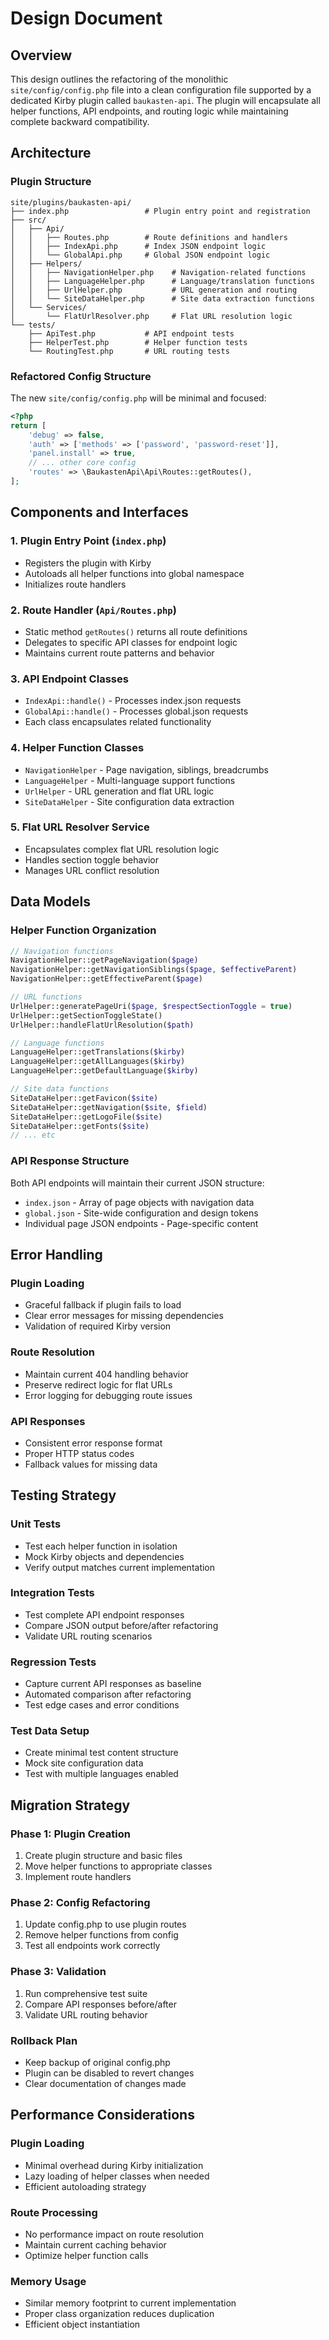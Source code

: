 # Design Document

## Overview

This design outlines the refactoring of the monolithic `site/config/config.php` file into a clean configuration file supported by a dedicated Kirby plugin called `baukasten-api`. The plugin will encapsulate all helper functions, API endpoints, and routing logic while maintaining complete backward compatibility.

## Architecture

### Plugin Structure

```
site/plugins/baukasten-api/
├── index.php                 # Plugin entry point and registration
├── src/
│   ├── Api/
│   │   ├── Routes.php        # Route definitions and handlers
│   │   ├── IndexApi.php      # Index JSON endpoint logic
│   │   └── GlobalApi.php     # Global JSON endpoint logic
│   ├── Helpers/
│   │   ├── NavigationHelper.php    # Navigation-related functions
│   │   ├── LanguageHelper.php      # Language/translation functions
│   │   ├── UrlHelper.php           # URL generation and routing
│   │   └── SiteDataHelper.php      # Site data extraction functions
│   └── Services/
│       └── FlatUrlResolver.php     # Flat URL resolution logic
└── tests/
    ├── ApiTest.php           # API endpoint tests
    ├── HelperTest.php        # Helper function tests
    └── RoutingTest.php       # URL routing tests
```

### Refactored Config Structure

The new `site/config/config.php` will be minimal and focused:

```php
<?php
return [
    'debug' => false,
    'auth' => ['methods' => ['password', 'password-reset']],
    'panel.install' => true,
    // ... other core config
    'routes' => \BaukastenApi\Api\Routes::getRoutes(),
];
```

## Components and Interfaces

### 1. Plugin Entry Point (`index.php`)

- Registers the plugin with Kirby
- Autoloads all helper functions into global namespace
- Initializes route handlers

### 2. Route Handler (`Api/Routes.php`)

- Static method `getRoutes()` returns all route definitions
- Delegates to specific API classes for endpoint logic
- Maintains current route patterns and behavior

### 3. API Endpoint Classes

- `IndexApi::handle()` - Processes index.json requests
- `GlobalApi::handle()` - Processes global.json requests
- Each class encapsulates related functionality

### 4. Helper Function Classes

- `NavigationHelper` - Page navigation, siblings, breadcrumbs
- `LanguageHelper` - Multi-language support functions
- `UrlHelper` - URL generation and flat URL logic
- `SiteDataHelper` - Site configuration data extraction

### 5. Flat URL Resolver Service

- Encapsulates complex flat URL resolution logic
- Handles section toggle behavior
- Manages URL conflict resolution

## Data Models

### Helper Function Organization

```php
// Navigation functions
NavigationHelper::getPageNavigation($page)
NavigationHelper::getNavigationSiblings($page, $effectiveParent)
NavigationHelper::getEffectiveParent($page)

// URL functions
UrlHelper::generatePageUri($page, $respectSectionToggle = true)
UrlHelper::getSectionToggleState()
UrlHelper::handleFlatUrlResolution($path)

// Language functions
LanguageHelper::getTranslations($kirby)
LanguageHelper::getAllLanguages($kirby)
LanguageHelper::getDefaultLanguage($kirby)

// Site data functions
SiteDataHelper::getFavicon($site)
SiteDataHelper::getNavigation($site, $field)
SiteDataHelper::getLogoFile($site)
SiteDataHelper::getFonts($site)
// ... etc
```

### API Response Structure

Both API endpoints will maintain their current JSON structure:

- `index.json` - Array of page objects with navigation data
- `global.json` - Site-wide configuration and design tokens
- Individual page JSON endpoints - Page-specific content

## Error Handling

### Plugin Loading

- Graceful fallback if plugin fails to load
- Clear error messages for missing dependencies
- Validation of required Kirby version

### Route Resolution

- Maintain current 404 handling behavior
- Preserve redirect logic for flat URLs
- Error logging for debugging route issues

### API Responses

- Consistent error response format
- Proper HTTP status codes
- Fallback values for missing data

## Testing Strategy

### Unit Tests

- Test each helper function in isolation
- Mock Kirby objects and dependencies
- Verify output matches current implementation

### Integration Tests

- Test complete API endpoint responses
- Compare JSON output before/after refactoring
- Validate URL routing scenarios

### Regression Tests

- Capture current API responses as baseline
- Automated comparison after refactoring
- Test edge cases and error conditions

### Test Data Setup

- Create minimal test content structure
- Mock site configuration data
- Test with multiple languages enabled

## Migration Strategy

### Phase 1: Plugin Creation

1. Create plugin structure and basic files
2. Move helper functions to appropriate classes
3. Implement route handlers

### Phase 2: Config Refactoring

1. Update config.php to use plugin routes
2. Remove helper functions from config
3. Test all endpoints work correctly

### Phase 3: Validation

1. Run comprehensive test suite
2. Compare API responses before/after
3. Validate URL routing behavior

### Rollback Plan

- Keep backup of original config.php
- Plugin can be disabled to revert changes
- Clear documentation of changes made

## Performance Considerations

### Plugin Loading

- Minimal overhead during Kirby initialization
- Lazy loading of helper classes when needed
- Efficient autoloading strategy

### Route Processing

- No performance impact on route resolution
- Maintain current caching behavior
- Optimize helper function calls

### Memory Usage

- Similar memory footprint to current implementation
- Proper class organization reduces duplication
- Efficient object instantiation
